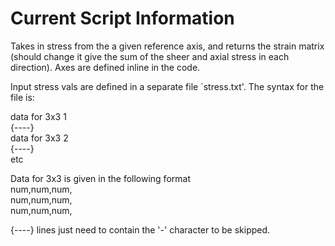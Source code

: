 # Current Script Information

Takes in stress from the a given reference axis, and returns the strain matrix (should change it give the sum of the sheer and axial stress in each direction). Axes are defined inline in the code. 

Input stress vals are defined in a separate file `stress.txt'. The syntax for the file is: 

data for 3x3 1  
{----}  
data for 3x3 2  
{----}  
etc  

Data for 3x3 is given in the following format  
num,num,num,  
num,num,num,  
num,num,num,  


{----} lines just need to contain the '-' character to be skipped. 
